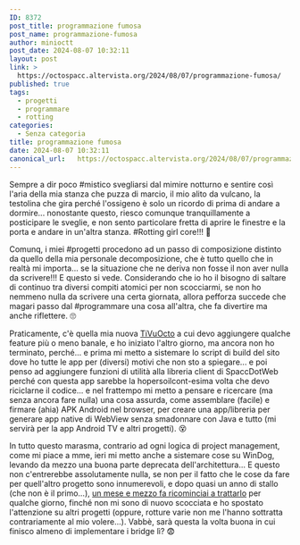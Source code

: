 ```yaml
---
ID: 8372
post_title: programmazione fumosa
post_name: programmazione-fumosa
author: minioctt
post_date: 2024-08-07 10:32:11
layout: post
link: >
  https://octospacc.altervista.org/2024/08/07/programmazione-fumosa/
published: true
tags:
  - progetti
  - programmare
  - rotting
categories:
  - Senza categoria
title: programmazione fumosa
date: 2024-08-07 10:32:11
canonical_url:   https://octospacc.altervista.org/2024/08/07/programmazione-fumosa/
---
```

<!-- wp:paragraph -->
<p>Sempre a dir poco #mistico svegliarsi dal mimire notturno e sentire così l'aria della mia stanza che puzza di marcio, il mio alito da vulcano, la testolina che gira perché l'ossigeno è solo un ricordo di prima di andare a dormire... nonostante questo, riesco comunque tranquillamente a posticipare le sveglie, e non sento particolare fretta di aprire le finestre e la porta e andare in un'altra stanza. #Rotting girl core!!! 🥰</p>
<!-- /wp:paragraph -->

<!-- wp:paragraph -->
<p>Comunq, i miei #progetti procedono ad un passo di composizione distinto da quello della mia personale decomposizione, che è tutto quello che in realtà mi importa... se la situazione che ne deriva non fosse il non aver nulla da scrivere!!! E questo si vede. Considerando che io ho il bisogno di saltare di continuo tra diversi compiti atomici per non scocciarmi, se non ho nemmeno nulla da scrivere una certa giornata, allora pefforza succede che magari passo dal #programmare una cosa all'altra, che fa divertire ma anche riflettere. 🙄</p>
<!-- /wp:paragraph -->

<!-- wp:paragraph -->
<p>Praticamente, c'è quella mia nuova <a href="/microblog-mirror/2024/07/31/la-tivuoctt/">TiVuOcto</a> a cui devo aggiungere qualche feature più o meno banale, e ho iniziato l'altro giorno, ma ancora non ho terminato, perché... e prima mi metto a sistemare lo script di build del sito dove ho tutte le app per (diversi) motivi che non sto a spiegare... e poi penso ad aggiungere funzioni di utilità alla libreria client di SpaccDotWeb perché con questa app sarebbe la hopersoilcont-esima volta che devo riciclarne il codice... e nel frattempo mi metto a pensare e ricercare (ma senza ancora fare nulla) una cosa assurda, come assemblare (facile) e firmare (ahia) APK Android nel browser, per creare una app/libreria per generare app native di WebView senza smadonnare con Java e tutto (mi servirà per la app Android TV e altri progetti). 😵</p>
<!-- /wp:paragraph -->

<!-- wp:paragraph -->
<p>In tutto questo marasma, contrario ad ogni logica di project management, come mi piace a mme, ieri mi metto anche a sistemare cose su WinDog, levando da mezzo una buona parte deprecata dell'architettura... E questo non c'entrerebbe assolutamente nulla, se non per il fatto che le cose da fare per quell'altro progetto sono innumerevoli, e dopo quasi un anno di stallo (che non è il primo...), <a href="/microblog-mirror/2024/06/18/il-cane-da-li/">un mese e mezzo fa ricominciai a trattarlo</a> per qualche giorno, finché non mi sono di nuovo scocciata e ho spostato l'attenzione su altri progetti (oppure, rotture varie non me l'hanno sottratta contrariamente al mio volere...). Vabbè, sarà questa la volta buona in cui finisco almeno di implementare i bridge lì? 😨</p>
<!-- /wp:paragraph -->